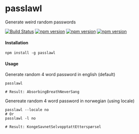 # passlawl
Generate weird random passwords

[![Build Status](https://travis-ci.org/ecrmnn/passlawl.svg?branch=master)](https://travis-ci.org/ecrmnn/passlawl)
[![npm version](https://img.shields.io/npm/v/passlawl.svg)](http://badge.fury.io/js/passlawl)
[![npm version](https://img.shields.io/npm/dm/passlawl.svg)](http://badge.fury.io/js/passlawl)
[![npm version](https://img.shields.io/npm/l/passlawl.svg)](http://badge.fury.io/js/passlawl)

#### Installation
```shell
npm install -g passlawl
```

#### Usage
Generate random 4 word password in english (default)
```shell
passlawl

# Result: AbsorbingBreathNeverSang
```

Genereate random 4 word password in norwegian (using locale)
```shell
passlawl --locale no
# Or
passlawl -l no

# Result: KongeSavnetSelvopptattEtterspørsel
```